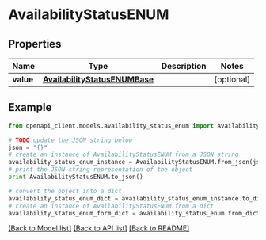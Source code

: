 # AvailabilityStatusENUM


## Properties
Name | Type | Description | Notes
------------ | ------------- | ------------- | -------------
**value** | [**AvailabilityStatusENUMBase**](AvailabilityStatusENUMBase.md) |  | [optional] 

## Example

```python
from openapi_client.models.availability_status_enum import AvailabilityStatusENUM

# TODO update the JSON string below
json = "{}"
# create an instance of AvailabilityStatusENUM from a JSON string
availability_status_enum_instance = AvailabilityStatusENUM.from_json(json)
# print the JSON string representation of the object
print AvailabilityStatusENUM.to_json()

# convert the object into a dict
availability_status_enum_dict = availability_status_enum_instance.to_dict()
# create an instance of AvailabilityStatusENUM from a dict
availability_status_enum_form_dict = availability_status_enum.from_dict(availability_status_enum_dict)
```
[[Back to Model list]](../README.md#documentation-for-models) [[Back to API list]](../README.md#documentation-for-api-endpoints) [[Back to README]](../README.md)


